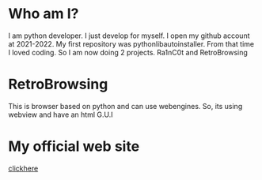 # Who am I?
I am python developer. I just develop for myself. I open my github account at 2021-2022. My first repository was pythonlibautoinstaller. From that time I loved coding. So I am now doing 2 projects. Ra1nC0t and RetroBrowsing
# RetroBrowsing
This is browser based on python and can use webengines. So, its using webview and have an html G.U.I
# My official web site
[clickhere](https://z3ven.github.io)
